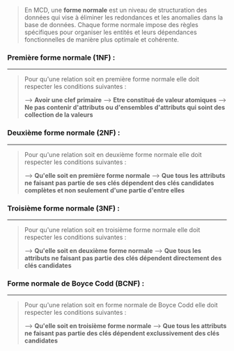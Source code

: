 


>En MCD, une **forme normale** est un niveau de structuration des données qui vise à éliminer les redondances et les anomalies dans la base de données. Chaque forme normale impose des règles spécifiques pour organiser les entités et leurs dépendances fonctionnelles de manière plus optimale et cohérente.


### Première forme normale (1NF) :
---
> Pour qu'une relation soit en première forme normale elle doit respecter les conditions suivantes : 
> 
> --> **Avoir une clef primaire**
> --> **Etre constitué de valeur atomiques**
> --> **Ne pas contenir d'attributs ou d'ensembles d'attributs qui soint des collection de la valeurs**
> 
### Deuxième forme normale (2NF) :
---
> Pour qu'une relation soit en deuxième forme normale elle doit respecter les conditions suivantes : 
> 
> --> **Qu'elle soit en première forme normale**
> --> **Que tous les attributs ne faisant pas partie de ses clés dépendent des clés candidates complètes et non seulement d'une partie d'entre elles**
> 
### Troisième forme normale (3NF) :
---
> Pour qu'une relation soit en troisième forme normale elle doit respecter les conditions suivantes : 
> 
> --> **Qu'elle soit en deuxième forme normale**
> --> **Que tous les attributs ne faisant pas partie des clés dépendent directement des clés candidates**
> 
### Forme normale de Boyce Codd (BCNF) :
---
> Pour qu'une relation soit en forme normale de Boyce Codd elle doit respecter les conditions suivantes : 
> 
> --> **Qu'elle soit en troisième forme normale**
> --> **Que tous les attributs ne faisant pas partie des clés dépendent exclussivement des clés candidates**
> 